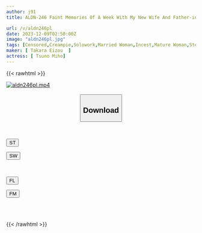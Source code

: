 ```yaml
---
author: j91
title: ALDN-246 Faint Memories Of A Week With My New Wife And Father-in-law Miho Touno

url: /v/aldn246pl
date: 2023-12-09T02:50:00Z
image: "aldn246pl.jpg"
tags: [Censored,Creampie,Solowork,Married Woman,Incest,Mature Woman,Stepmother	 ]
maker: [ Takara Eizou  ]
actress: [ Tsuno Miho]
---
```



{{< rawhtml >}}

<div class="video" data-videoid="GPy2921l2ZTVOL">
    <a href="javascript:;">
        <img src="/v/aldn246pl/aldn246pl.jpg" width="WIDTH" height="HEIGHT" alt="aldn246pl.mp4" loading="lazy">
    </a>
</div>

<script type="text/javascript" src="https://j91.asia/asset/on-demand-st.js"></script>

<br>
  <link rel="stylesheet" href="https://j91.asia/asset/bs5.css">
  
  <center>
  <button class="btn btn-primary" type="button" data-bs-toggle="collapse" data-bs-target=".multi-collapse" aria-expanded="false" aria-controls="multiCollapseExample1 multiCollapseExample2"><h2>Download</h2></button></center>
</p>
<div class="row">
  <div class="col">
    <div class="collapse multi-collapse" id="multiCollapseExample1">
      <div class="card card-body">
	      	      <br>
<div class="buttons">  
<p><a href="https://streamtape.to/v/GPy2921l2ZTVOL" target="_blank"><button class="btn-hover color-3"><i class="fa fa-download"></i> ST</button></a></p>
<p><a href="https://flaswish.com/q1rj1483tznd" target="_blank"><button class="btn-hover color-2"><i class="fa fa-download"></i> SW</button></a></p></div>
    </div>
  </div>
</div>
  <div class="col">
    <div class="collapse multi-collapse" id="multiCollapseExample2">
      <div class="card card-body">
	      <br>
<div class="buttons">
<p><a href="javascript:;" target="_blank"><button class="btn-hover color-9"><i class="fa fa-download"></i> FL</button></a></p>
<p><a href="javascript:;" target="_blank"><button class="btn-hover color-8"><i class="fa fa-download"></i> FM</button></a></p></div>
<br><br>
      </div>
    </div>
  </div>
</div>

{{< /rawhtml >}}